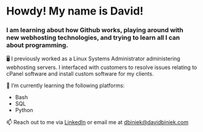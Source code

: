 # Howdy! My name is David!

### I am learning about how Github works, playing around with new webhosting technologies, and trying to learn all I can about programming.

🖥️ I previously worked as a Linux Systems Administrator administering webhosting servers. I interfaced with customers to resolve issues relating to cPanel software and install custom software for my clients.

🌱 I’m currently learning the following platforms:
- Bash
- SQL
- Python

 📫 Reach out to me via [LinkedIn](https://www.linkedin.com/in/david-biniek/) or email me at <dbiniek@davidbiniek.com>

<!--
**dbiniek/dbiniek** is a ✨ _special_ ✨ repository because its `README.md` (this file) appears on your GitHub profile.

Here are some ideas to get you started:

- 🔭 I’m currently working on ...
- 🌱 I’m currently learning ...
- 👯 I’m looking to collaborate on ...
- 🤔 I’m looking for help with ...
- 💬 Ask me about ...
- 📫 How to reach me: ...
- 😄 Pronouns: ...
- ⚡ Fun fact: ...
-->
